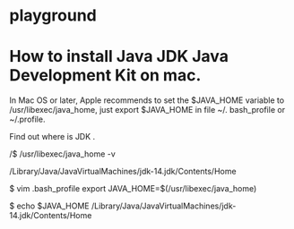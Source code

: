 # playground

# How to install Java JDK Java Development Kit on mac.
In Mac OS or later, Apple recommends to set the $JAVA_HOME variable to /usr/libexec/java_home, 
just export $JAVA_HOME in file ~/. bash_profile or ~/.profile.

Find out where is JDK <version number>.




/$ /usr/libexec/java_home -v<version number>
  
/Library/Java/JavaVirtualMachines/jdk-14.jdk/Contents/Home

$ vim .bash_profile
export JAVA_HOME=$(/usr/libexec/java_home)

$ echo $JAVA_HOME
/Library/Java/JavaVirtualMachines/jdk-14.jdk/Contents/Home
